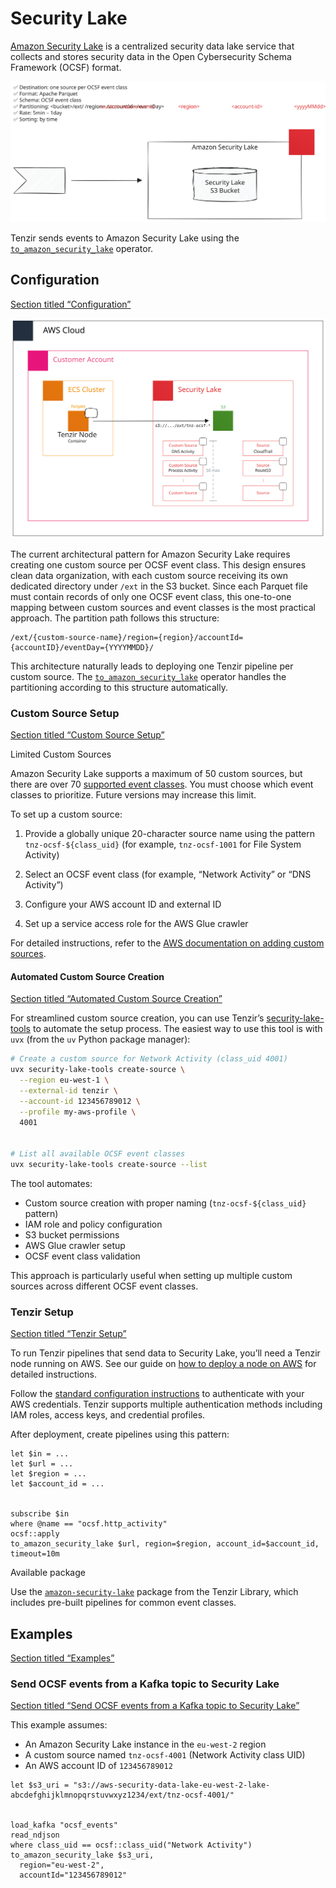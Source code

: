 # Security Lake

[Amazon Security Lake](https://aws.amazon.com/security-lake/) is a centralized security data lake service that collects and stores security data in the Open Cybersecurity Schema Framework (OCSF) format.

![Amazon security Lake](/pr-preview/pr-116/_astro/basic.CxkCu6X6_19DKCs.svg)

Tenzir sends events to Amazon Security Lake using the [`to_amazon_security_lake`](/reference/operators/to_amazon_security_lake) operator.

## Configuration

[Section titled “Configuration”](#configuration)

![Amazon security Lake](/pr-preview/pr-116/_astro/detailed.CEMIgE0m_19DKCs.svg)

The current architectural pattern for Amazon Security Lake requires creating one custom source per OCSF event class. This design ensures clean data organization, with each custom source receiving its own dedicated directory under `/ext` in the S3 bucket. Since each Parquet file must contain records of only one OCSF event class, this one-to-one mapping between custom sources and event classes is the most practical approach. The partition path follows this structure:

```plaintext
/ext/{custom-source-name}/region={region}/accountId={accountID}/eventDay={YYYYMMDD}/
```

This architecture naturally leads to deploying one Tenzir pipeline per custom source. The [`to_amazon_security_lake`](/reference/operators/to_amazon_security_lake) operator handles the partitioning according to this structure automatically.

### Custom Source Setup

[Section titled “Custom Source Setup”](#custom-source-setup)

Limited Custom Sources

Amazon Security Lake supports a maximum of 50 custom sources, but there are over 70 [supported event classes](https://docs.aws.amazon.com/security-lake/latest/userguide/adding-custom-sources.html). You must choose which event classes to prioritize. Future versions may increase this limit.

To set up a custom source:

1. Provide a globally unique 20-character source name using the pattern `tnz-ocsf-${class_uid}` (for example, `tnz-ocsf-1001` for File System Activity)

2. Select an OCSF event class (for example, “Network Activity” or “DNS Activity”)

3. Configure your AWS account ID and external ID

4. Set up a service access role for the AWS Glue crawler

For detailed instructions, refer to the [AWS documentation on adding custom sources](https://docs.aws.amazon.com/security-lake/latest/userguide/adding-custom-sources.html).

#### Automated Custom Source Creation

[Section titled “Automated Custom Source Creation”](#automated-custom-source-creation)

For streamlined custom source creation, you can use Tenzir’s [security-lake-tools](https://github.com/tenzir/security-lake-tools) to automate the setup process. The easiest way to use this tool is with `uvx` (from the `uv` Python package manager):

```bash
# Create a custom source for Network Activity (class_uid 4001)
uvx security-lake-tools create-source \
  --region eu-west-1 \
  --external-id tenzir \
  --account-id 123456789012 \
  --profile my-aws-profile \
  4001


# List all available OCSF event classes
uvx security-lake-tools create-source --list
```

The tool automates:

* Custom source creation with proper naming (`tnz-ocsf-${class_uid}` pattern)
* IAM role and policy configuration
* S3 bucket permissions
* AWS Glue crawler setup
* OCSF event class validation

This approach is particularly useful when setting up multiple custom sources across different OCSF event classes.

### Tenzir Setup

[Section titled “Tenzir Setup”](#tenzir-setup)

To run Tenzir pipelines that send data to Security Lake, you’ll need a Tenzir node running on AWS. See our guide on [how to deploy a node on AWS](/guides/node-setup/deploy-a-node/#aws) for detailed instructions.

Follow the [standard configuration instructions](/integrations/amazon) to authenticate with your AWS credentials. Tenzir supports multiple authentication methods including IAM roles, access keys, and credential profiles.

After deployment, create pipelines using this pattern:

```tql
let $in = ...
let $url = ...
let $region = ...
let $account_id = ...


subscribe $in
where @name == "ocsf.http_activity"
ocsf::apply
to_amazon_security_lake $url, region=$region, account_id=$account_id, timeout=10m
```

Available package

Use the [`amazon-security-lake`](https://github.com/tenzir/library/tree/main/amazon-security-lake) package from the Tenzir Library, which includes pre-built pipelines for common event classes.

## Examples

[Section titled “Examples”](#examples)

### Send OCSF events from a Kafka topic to Security Lake

[Section titled “Send OCSF events from a Kafka topic to Security Lake”](#send-ocsf-events-from-a-kafka-topic-to-security-lake)

This example assumes:

* An Amazon Security Lake instance in the `eu-west-2` region
* A custom source named `tnz-ocsf-4001` (Network Activity class UID)
* An AWS account ID of `123456789012`

```tql
let $s3_uri = "s3://aws-security-data-lake-eu-west-2-lake-abcdefghijklmnopqrstuvwxyz1234/ext/tnz-ocsf-4001/"


load_kafka "ocsf_events"
read_ndjson
where class_uid == ocsf::class_uid("Network Activity")
to_amazon_security_lake $s3_uri,
  region="eu-west-2",
  accountId="123456789012"
```